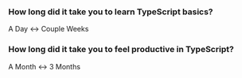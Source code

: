 ### How long did it take you to learn TypeScript basics?

A Day :left_right_arrow: Couple Weeks

### How long did it take you to feel productive in TypeScript?

A Month :left_right_arrow: 3 Months
